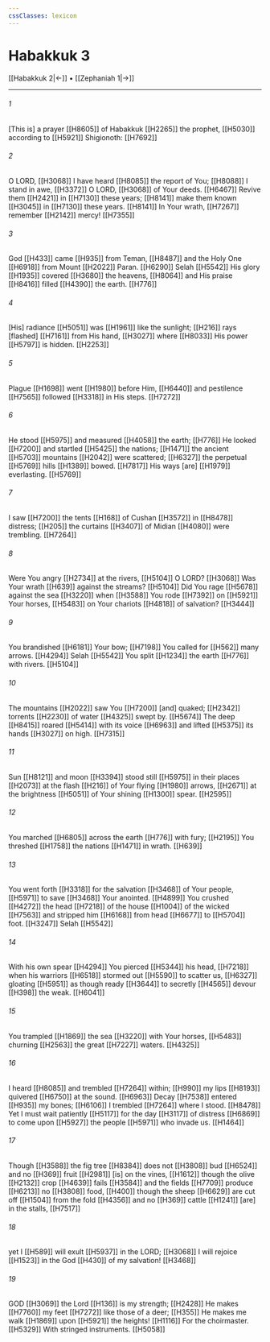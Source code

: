 ```yaml
---
cssClasses: lexicon
---
```


# Habakkuk 3

[[Habakkuk 2|←]] • [[Zephaniah 1|→]]

---

###### 1
[This is] a prayer [[H8605]] of Habakkuk [[H2265]] the prophet, [[H5030]] according to [[H5921]] Shigionoth: [[H7692]]

###### 2
O LORD, [[H3068]] I have heard [[H8085]] the report of You; [[H8088]] I stand in awe, [[H3372]] O LORD, [[H3068]] of Your deeds. [[H6467]] Revive them [[H2421]] in [[H7130]] these years; [[H8141]] make them known [[H3045]] in [[H7130]] these years. [[H8141]] In Your wrath, [[H7267]] remember [[H2142]] mercy! [[H7355]]

###### 3
God [[H433]] came [[H935]] from Teman, [[H8487]] and the Holy One [[H6918]] from Mount [[H2022]] Paran. [[H6290]] Selah [[H5542]] His glory [[H1935]] covered [[H3680]] the heavens, [[H8064]] and His praise [[H8416]] filled [[H4390]] the earth. [[H776]]

###### 4
[His] radiance [[H5051]] was [[H1961]] like the sunlight; [[H216]] rays [flashed] [[H7161]] from His hand, [[H3027]] where [[H8033]] His power [[H5797]] is hidden. [[H2253]]

###### 5
Plague [[H1698]] went [[H1980]] before Him, [[H6440]] and pestilence [[H7565]] followed [[H3318]] in His steps. [[H7272]]

###### 6
He stood [[H5975]] and measured [[H4058]] the earth; [[H776]] He looked [[H7200]] and startled [[H5425]] the nations; [[H1471]] the ancient [[H5703]] mountains [[H2042]] were scattered; [[H6327]] the perpetual [[H5769]] hills [[H1389]] bowed. [[H7817]] His  ways [are] [[H1979]] everlasting. [[H5769]]

###### 7
I saw [[H7200]] the tents [[H168]] of Cushan [[H3572]] in [[H8478]] distress; [[H205]] the curtains [[H3407]] of Midian [[H4080]] were trembling. [[H7264]]

###### 8
Were You angry [[H2734]] at the rivers, [[H5104]] O LORD? [[H3068]] Was Your wrath [[H639]] against the streams? [[H5104]] Did You rage [[H5678]] against the sea [[H3220]] when [[H3588]] You rode [[H7392]] on [[H5921]] Your horses, [[H5483]] on Your chariots [[H4818]] of salvation? [[H3444]]

###### 9
You brandished [[H6181]] Your bow; [[H7198]] You called for [[H562]] many arrows. [[H4294]] Selah [[H5542]] You split [[H1234]] the earth [[H776]] with rivers. [[H5104]]

###### 10
The mountains [[H2022]] saw You [[H7200]] [and] quaked; [[H2342]] torrents [[H2230]] of water [[H4325]] swept by. [[H5674]] The deep [[H8415]] roared [[H5414]] with its voice [[H6963]] and lifted [[H5375]] its hands [[H3027]] on high. [[H7315]]

###### 11
Sun [[H8121]] and moon [[H3394]] stood still [[H5975]] in their places [[H2073]] at the flash [[H216]] of Your flying [[H1980]] arrows, [[H2671]] at the brightness [[H5051]] of Your shining [[H1300]] spear. [[H2595]]

###### 12
You marched [[H6805]] across the earth [[H776]] with fury; [[H2195]] You threshed [[H1758]] the nations [[H1471]] in wrath. [[H639]]

###### 13
You went forth [[H3318]] for the salvation [[H3468]] of Your people, [[H5971]] to save [[H3468]] Your anointed. [[H4899]] You crushed [[H4272]] the head [[H7218]] of the house [[H1004]] of the wicked [[H7563]] and stripped him [[H6168]] from head [[H6677]] to [[H5704]] foot. [[H3247]] Selah [[H5542]]

###### 14
With his own spear [[H4294]] You pierced [[H5344]] his head, [[H7218]] when his warriors [[H6518]] stormed out [[H5590]] to scatter us, [[H6327]] gloating [[H5951]] as though ready [[H3644]] to secretly [[H4565]] devour [[H398]] the weak. [[H6041]]

###### 15
You trampled [[H1869]] the sea [[H3220]] with Your horses, [[H5483]] churning [[H2563]] the great [[H7227]] waters. [[H4325]]

###### 16
I heard [[H8085]] and trembled [[H7264]] within; [[H990]] my lips [[H8193]] quivered [[H6750]] at the sound. [[H6963]] Decay [[H7538]] entered [[H935]] my bones; [[H6106]] I trembled [[H7264]] where I stood. [[H8478]] Yet I must wait patiently [[H5117]] for the day [[H3117]] of distress [[H6869]] to come upon [[H5927]] the people [[H5971]] who invade us. [[H1464]]

###### 17
Though [[H3588]] the fig tree [[H8384]] does not [[H3808]] bud [[H6524]] and no [[H369]] fruit [[H2981]] [is] on the vines, [[H1612]] though the olive [[H2132]] crop [[H4639]] fails [[H3584]] and the fields [[H7709]] produce [[H6213]] no [[H3808]] food, [[H400]] though the sheep [[H6629]] are cut off [[H1504]] from the fold [[H4356]] and no [[H369]] cattle [[H1241]] [are] in the stalls, [[H7517]]

###### 18
yet I [[H589]] will exult [[H5937]] in the LORD; [[H3068]] I will rejoice [[H1523]] in the God [[H430]] of my salvation! [[H3468]]

###### 19
GOD [[H3069]] the Lord [[H136]] is my strength; [[H2428]] He makes [[H7760]] my feet [[H7272]] like those of a deer; [[H355]] He makes me walk [[H1869]] upon [[H5921]] the heights! [[H1116]] For the choirmaster. [[H5329]] With stringed instruments. [[H5058]]

